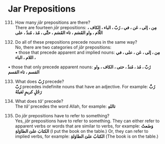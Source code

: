 Jar Prepositions
================

131. How many *jār* prepositions are there?  
 There are fourteen *jār* prepositions: **مِن ، إلی ، عَن ، في ، رُبّ ،
الباء ، الکاف ، اللّام ، واو القَسَم ، تاء القَسَم ، حتَّی ، مُذ ، مُنذُ
، علی**

132. Do all of these prepositions precede nouns in the same way?  
 No, there are two categories of *jār* prepositions:  
 • those that precede apparent and implied nouns: **مِن ، إلی ، عَن ،
علی ، في ، اللام ، الباء**

• those that only precede apparent nouns: **رُبّ ، مُذ ، مُنذُ ، حتی ،
الکاف ، واو القسم ، تاء القسم**

133. What does **رُبّ** precede?  
**رُبّ** precedes indefinite nouns that have an adjective. For example:
**رُبَّ رَجُلٍ کریمٍ لقیتُهُ**

134. What does *tā'* precede?  
 The *tā'* precedes the word Allah, for example: **تاللهِ**

135. Do *jār* prepositions have to refer to something?  
 Yes, *jār* prepositions have to refer to something. They can either
refer to apparent verbs or words that are similar to verbs, for example:
**وَضَعتُ الکتابَ علیَ الطاوَلةِ** (I put the book on the table.) Or,
they can refer to implied verbs, for example: **الکتابُ علیَ الطاوَلةِ**
(The book is on the table.)


